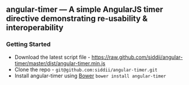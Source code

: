 ## angular-timer — A simple AngularJS timer directive demonstrating re-usability & interoperability

### Getting Started
* Download the latest script file - https://raw.github.com/siddii/angular-timer/master/dist/angular-timer.min.js
* Clone the repo - `git@github.com:siddii/angular-timer.git`
* Install angular-timer using [Bower](http://bower.io) `bower install angular-timer`

